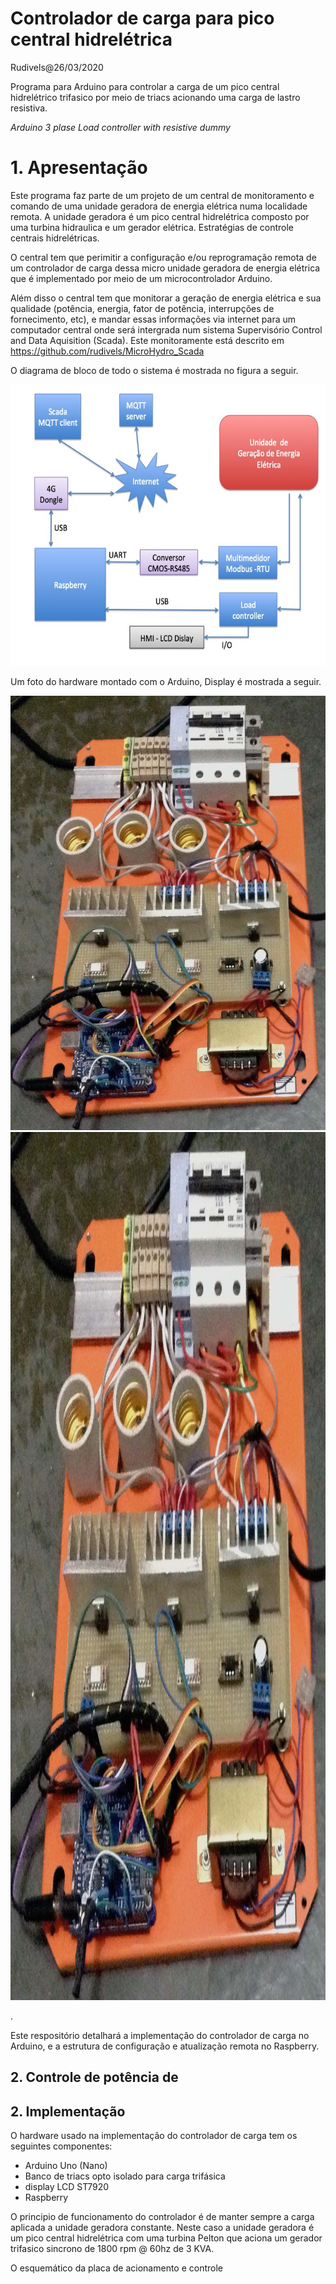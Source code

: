 # Controlador de carga para pico central hidrelétrica
Rudivels@26/03/2020

Programa para Arduino para controlar a carga de um pico central hidrelétrico trifasico por meio de triacs acionando uma carga de lastro resistiva.

*Arduino 3 plase Load controller with resistive dummy*


# 1. Apresentação 
Este programa faz parte de um projeto de um central de monitoramento e comando de uma unidade geradora de energia elétrica numa localidade remota. 
A unidade geradora é um pico central hidrelétrica composto por uma turbina hidraulica e um gerador elétrica. Estratégias de controle centrais hidrelétricas.  

O central tem que perimitir a configuração e/ou reprogramação remota de um controlador de carga dessa micro unidade geradora de energia elétrica que é implementado por meio de um microcontrolador Arduino. 

Além disso o central tem que monitorar a geração de energia elétrica e sua qualidade (potência, energia, fator de potência, interrupções de fornecimento, etc), e mandar essas informações via internet para um computador central onde será intergrada num sistema Supervisório Control and Data Aquisition (Scada). Este monitoramente está descrito em <https://github.com/rudivels/MicroHydro_Scada>

O diagrama de bloco de todo o sistema é mostrada no figura a seguir.

<img src="Diagrama_blocos_Arduin.jpg" alt="Diagrama" title="Diagrama" width="600"  height="450" />

Um foto do hardware montado com o Arduino, Display é mostrada a seguir.


<img src="foto_control_carga.jpg" alt="Quadro" title="Quadro" width="615"  height="695" />


<img src="foto_control_carga.jpg" alt="Quadro" title="Quadro" width="1231"  height="1389" />

.


Este respositório detalhará a implementação do controlador de carga no Arduino, e a estrutura de configuração e atualização remota no Raspberry. 


## 2. Controle de potência de 


## 2. Implementação 

O hardware usado na implementação do controlador de carga tem os seguintes componentes:
- Arduino Uno (Nano)
- Banco de triacs opto isolado para carga trifásica
- display LCD ST7920
- Raspberry

O principio de funcionamento do controlador é de manter sempre a carga aplicada a unidade geradora constante. Neste caso a unidade geradora é um pico central hidrelétrica com uma turbina Pelton que aciona um gerador trifasico sincrono de 1800 rpm @ 60hz de 3 KVA. 

O esquemático da placa de acionamento e controle 
